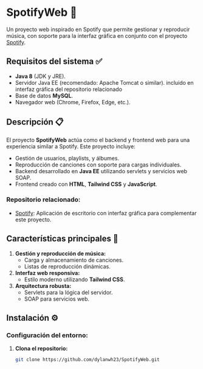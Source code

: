 # SpotifyWeb 🎵

Un proyecto web inspirado en Spotify que permite gestionar y reproducir música, con soporte para la interfaz gráfica en conjunto con el proyecto [Spotify](https://github.com/dylanwh23/spotify).

## Requisitos del sistema ✅

- **Java 8** (JDK y JRE).
- Servidor Java EE (recomendado: Apache Tomcat o similar). incluido en interfaz gráfica del repositorio relacionado
- Base de datos **MySQL**.
- Navegador web (Chrome, Firefox, Edge, etc.).

## Descripción 📋

El proyecto **SpotifyWeb** actúa como el backend y frontend web para una experiencia similar a Spotify. Este proyecto incluye:
- Gestión de usuarios, playlists, y álbumes.
- Reproducción de canciones con soporte para cargas individuales.
- Backend desarrollado en **Java EE** utilizando servlets y servicios web SOAP.
- Frontend creado con **HTML**, **Tailwind CSS** y **JavaScript**.

### Repositorio relacionado:
- [Spotify](https://github.com/dylanwh23/spotify): Aplicación de escritorio con interfaz gráfica para complementar este proyecto.

## Características principales 🚀

1. **Gestión y reproducción de música:**
   - Carga y almacenamiento de canciones.
   - Listas de reproducción dinámicas.
2. **Interfaz web responsiva:**
   - Estilo moderno utilizando **Tailwind CSS**.
3. **Arquitectura robusta:**
   - Servlets para la lógica del servidor.
   - SOAP para servicios web.

## Instalación ⚙️

### Configuración del entorno:
1. **Clona el repositorio:**
   ```bash
   git clone https://github.com/dylanwh23/SpotifyWeb.git